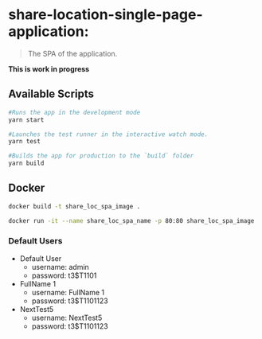 # share-location-single-page-application:

> The SPA of the application.


**This is work in progress**

## Available Scripts
```bash
#Runs the app in the development mode
yarn start

#Launches the test runner in the interactive watch mode.
yarn test

#Builds the app for production to the `build` folder
yarn build
```

## Docker
```bash
docker build -t share_loc_spa_image .

docker run -it --name share_loc_spa_name -p 80:80 share_loc_spa_image
```

### Default Users
- Default User
  - username: admin
  - password: t3$T1101
- FullName 1
  - username: FullName 1
  - password: t3$T1101123
- NextTest5
  - username: NextTest5
  - password: t3$T1101123